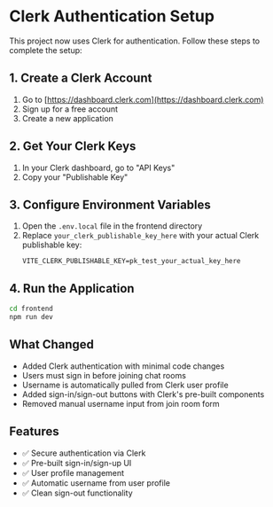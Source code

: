 # Clerk Authentication Setup

This project now uses Clerk for authentication. Follow these steps to complete the setup:

## 1. Create a Clerk Account
1. Go to [https://dashboard.clerk.com](https://dashboard.clerk.com)
2. Sign up for a free account
3. Create a new application

## 2. Get Your Clerk Keys
1. In your Clerk dashboard, go to "API Keys"
2. Copy your "Publishable Key"

## 3. Configure Environment Variables
1. Open the `.env.local` file in the frontend directory
2. Replace `your_clerk_publishable_key_here` with your actual Clerk publishable key:
   ```
   VITE_CLERK_PUBLISHABLE_KEY=pk_test_your_actual_key_here
   ```

## 4. Run the Application
```bash
cd frontend
npm run dev
```

## What Changed
- Added Clerk authentication with minimal code changes
- Users must sign in before joining chat rooms
- Username is automatically pulled from Clerk user profile
- Added sign-in/sign-out buttons with Clerk's pre-built components
- Removed manual username input from join room form

## Features
- ✅ Secure authentication via Clerk
- ✅ Pre-built sign-in/sign-up UI
- ✅ User profile management
- ✅ Automatic username from user profile
- ✅ Clean sign-out functionality
